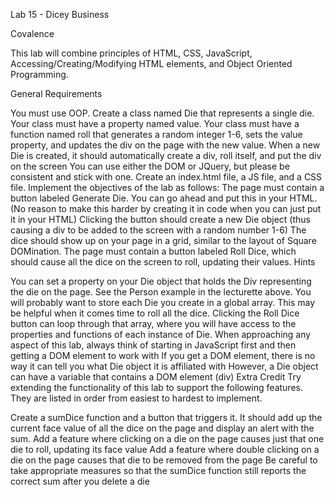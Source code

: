 Lab 15 - Dicey Business

Covalence

This lab will combine principles of HTML, CSS, JavaScript, Accessing/Creating/Modifying HTML elements, and Object Oriented Programming.

General Requirements

You must use OOP. Create a class named Die that represents a single die.
Your class must have a property named value.
Your class must have a function named roll that generates a random integer 1-6, sets the value property, and updates the div on the page with the new value.
When a new Die is created, it should automatically create a div, roll itself, and put the div on the screen
You can use either the DOM or JQuery, but please be consistent and stick with one.
Create an index.html file, a JS file, and a CSS file.
Implement the objectives of the lab as follows:
The page must contain a button labeled Generate Die. You can go ahead and put this in your HTML. (No reason to make this harder by creating it in code when you can just put it in your HTML)
Clicking the button should create a new Die object (thus causing a div to be added to the screen with a random number 1-6)
The dice should show up on your page in a grid, similar to the layout of Square DOMination.
The page must contain a button labeled Roll Dice, which should cause all the dice on the screen to roll, updating their values.
Hints

You can set a property on your Die object that holds the Div representing the die on the page. See the Person example in the lecturette above.
You will probably want to store each Die you create in a global array. This may be helpful when it comes time to roll all the dice.
Clicking the Roll Dice button can loop through that array, where you will have access to the properties and functions of each instance of Die.
When approaching any aspect of this lab, always think of starting in JavaScript first and then getting a DOM element to work with
If you get a DOM element, there is no way it can tell you what Die object it is affiliated with
However, a Die object can have a variable that contains a DOM element (div)
Extra Credit Try extending the functionality of this lab to support the following features. They are listed in order from easiest to hardest to implement.

Create a sumDice function and a button that triggers it. It should add up the current face value of all the dice on the page and display an alert with the sum.
Add a feature where clicking on a die on the page causes just that one die to roll, updating its face value
Add a feature where double clicking on a die on the page causes that die to be removed from the page
Be careful to take appropriate measures so that the sumDice function still reports the correct sum after you delete a die
